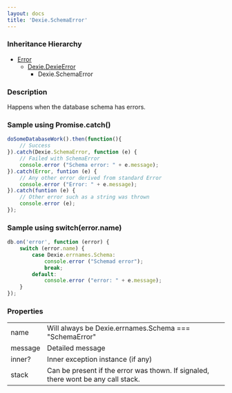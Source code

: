 ```yaml
---
layout: docs
title: 'Dexie.SchemaError'
---
```


### Inheritance Hierarchy

* [Error](https://developer.mozilla.org/en-US/docs/Web/JavaScript/Reference/Global_Objects/Error)
  * [Dexie.DexieError](/docs/DexieErrors/DexieError)
    * Dexie.SchemaError

### Description 

Happens when the database schema has errors.

### Sample using Promise.catch()

```javascript
doSomeDatabaseWork().then(function(){
    // Success
}).catch(Dexie.SchemaError, function (e) {
    // Failed with SchemaError
    console.error ("Schema error: " + e.message);
}).catch(Error, funtion (e) {
    // Any other error derived from standard Error
    console.error ("Error: " + e.message);
}).catch(funtion (e) {
    // Other error such as a string was thrown
    console.error (e);
});
```

### Sample using switch(error.name)

```javascript
db.on('error', function (error) {
    switch (error.name) {
        case Dexie.errnames.Schema:
            console.error ("Schemad error");
            break;
        default:
            console.error ("error: " + e.message);
    }
});
```
### Properties

<table>
<tr><td>name</td><td>Will always be Dexie.errnames.Schema === "SchemaError"</td></tr>
<tr><td>message</td><td>Detailed message</td></tr>
<tr><td>inner?</td><td>Inner exception instance (if any)</td></tr>
<tr><td>stack</td><td>Can be present if the error was thown. If signaled, there wont be any call stack.</td></tr>
</table>
